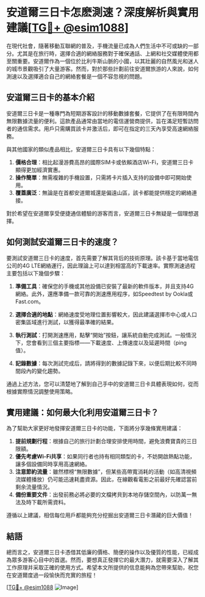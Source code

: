 # 安道爾三日卡怎麽測速？深度解析與實用建議[[TG💪+ @esim1088](https://t.me/s/esim1088)]

在現代社會，隨著移動互聯網的普及，手機流量已成為人們生活中不可或缺的一部分。尤其是在旅行時，選擇合適的網絡服務對于確保通話、上網和社交媒體使用都至關重要。安道爾作為一個位於比利牛斯山脈的小國，以其壯麗的自然風光和迷人的城市景觀吸引了大量游客。然而，對於那些計劃前往安道爾旅游的人來說，如何測速以及選擇適合自己的網絡套餐是一個不容忽視的問題。

## 安道爾三日卡的基本介紹

安道爾三日卡是一種專門為短期游客設計的移動數據套餐，它提供了在有限時間內無限數據流量的便利。這款產品通常由當地的電信運營商提供，旨在滿足短暫訪問者的通信需求。用戶只需購買該卡并激活后，即可在指定的三天內享受高速網絡服務。

與其他國家的類似產品相比，安道爾三日卡具有以下幾個特點：

1. **價格合理**：相比起漫游費高昂的國際SIM卡或依賴酒店Wi-Fi，安道爾三日卡顯得更加經濟實惠。
2. **操作簡單**：無需複雜的手機設置，只需將卡片插入支持的設備中即可開始使用。
3. **覆蓋廣泛**：無論是在首都安道爾城還是偏遠山區，該卡都能提供穩定的網絡連接。

對於希望在安道爾享受便捷通信體驗的游客而言，安道爾三日卡無疑是一個理想選擇。

## 如何測試安道爾三日卡的速度？

要測試安道爾三日卡的速度，首先需要了解其背后的技術原理。該卡基于當地電信公司的4G LTE網絡運行，因此理論上可以達到相當高的下載速率。實際測速過程主要包括以下幾個步驟：

1. **準備工具**：確保您的手機或其他設備已安裝了最新的軟件版本，并且支持4G網絡。此外，還應準備一款可靠的測速應用程序，如Speedtest by Ookla或Fast.com。

2. **選擇合適的地點**：網絡速度受地理位置影響較大，因此建議選擇市中心或人口密集區域進行測試，以獲得最準確的結果。

3. **執行測試**：打開測速應用，點擊“開始”按鈕，讓系統自動完成測試。一般情況下，您會看到三個主要指標——下載速度、上傳速度以及延遲時間（ping值）。

4. **記錄數據**：每次測試完成后，請將得到的數據記錄下來，以便后期比較不同時間段內的變化趨勢。

通過上述方法，您可以清楚地了解到自己手中的安道爾三日卡具體表現如何，從而根據實際情況調整使用策略。

## 實用建議：如何最大化利用安道爾三日卡？

為了幫助大家更好地發揮安道爾三日卡的功能，下面將分享幾條實用建議：

1. **提前規劃行程**：根據自己的旅行計劃合理安排使用時間，避免浪費寶貴的三日限額。
2. **優先考慮Wi-Fi共享**：如果同行者也持有相同類型的卡，不妨開啟熱點功能，讓多個設備同時享用高速網絡。
3. **注意節約流量**：雖然標榜“無限數據”，但某些高帶寬消耗的活動（如高清視頻流媒體播放）仍可能迅速耗盡資源。因此，在線觀看電影之前最好先確認當前剩余流量情況。
4. **備份重要文件**：出發前務必將必要的文檔拷貝到本地存儲空間內，以防萬一無法及時下載所需資料。

遵循以上建議，相信每位用戶都能夠充分挖掘出安道爾三日卡潛藏的巨大價值！

## 結語

總而言之，安道爾三日卡憑借其低廉的價格、簡便的操作以及優質的性能，已經成為眾多游客心目中的首選。然而，要想真正發揮它的最大潛力，就需要深入了解其工作原理并采取正確的使用方式。希望本文所提供的信息能夠為您帶來幫助，祝您在安道爾度過一段愉快而充實的旅程！

[[TG💪+ @esim1088](https://t.me/s/esim1088) ![Image](https://i.postimg.cc/4NQfJmqS/Snipaste-2025-05-13-00-14-12.png)]